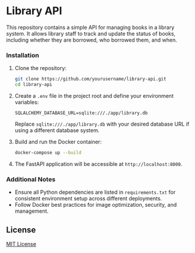 # Library API

This repository contains a simple API for managing books in a library system. It allows library staff to track and update the status of books, including whether they are borrowed, who borrowed them, and when.

### Installation

1. Clone the repository:

   ```bash
   git clone https://github.com/yourusername/library-api.git
   cd library-api
   ```

2. Create a `.env` file in the project root and define your environment variables:

   ```plaintext
   SQLALCHEMY_DATABASE_URL=sqlite:///./app/library.db
   ```

   Replace `sqlite:///./app/library.db` with your desired database URL if using a different database system.

3. Build and run the Docker container:

   ```bash
   docker-compose up --build
   ```

4. The FastAPI application will be accessible at `http://localhost:8000`.

### Additional Notes

- Ensure all Python dependencies are listed in `requirements.txt` for consistent environment setup across different deployments.
- Follow Docker best practices for image optimization, security, and management.

## License

[MIT License](LICENSE)
